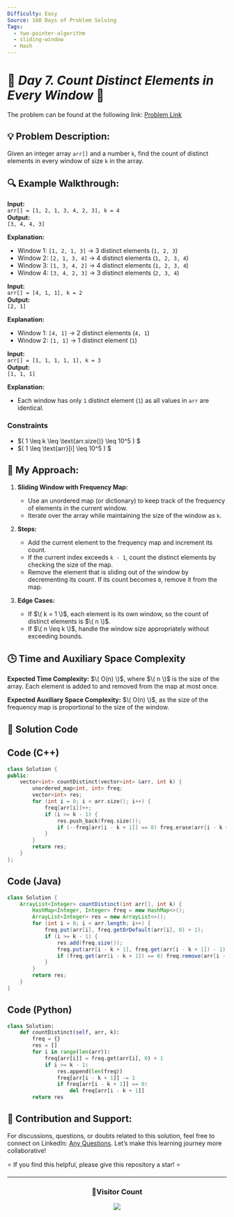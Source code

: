 ```yaml
---
Difficulty: Easy
Source: 160 Days of Problem Solving
Tags:
  - two-pointer-algorithm
  - sliding-window
  - Hash
---
```


# 🚀 _Day 7. Count Distinct Elements in Every Window_ 🧠

The problem can be found at the following link: [Problem Link](https://www.geeksforgeeks.org/batch/gfg-160-problems/track/two-pointer-technique-gfg-160/problem/count-distinct-elements-in-every-window)

## 💡 **Problem Description:**

Given an integer array `arr[]` and a number `k`, find the count of distinct elements in every window of size `k` in the array.

## 🔍 **Example Walkthrough:**

**Input:**  
`arr[] = [1, 2, 1, 3, 4, 2, 3], k = 4`  
**Output:**  
`[3, 4, 4, 3]`

**Explanation:**

- Window 1: `[1, 2, 1, 3]` → 3 distinct elements (`1, 2, 3`)
- Window 2: `[2, 1, 3, 4]` → 4 distinct elements (`1, 2, 3, 4`)
- Window 3: `[1, 3, 4, 2]` → 4 distinct elements (`1, 2, 3, 4`)
- Window 4: `[3, 4, 2, 3]` → 3 distinct elements (`2, 3, 4`)

**Input:**  
`arr[] = [4, 1, 1], k = 2`  
**Output:**  
`[2, 1]`

**Explanation:**

- Window 1: `[4, 1]` → 2 distinct elements (`4, 1`)
- Window 2: `[1, 1]` → 1 distinct element (`1`)

**Input:**  
`arr[] = [1, 1, 1, 1, 1], k = 3`  
**Output:**  
`[1, 1, 1]`

**Explanation:**

- Each window has only `1` distinct element (`1`) as all values in `arr` are identical.

### **Constraints**

- $\( 1 \leq k \leq \text{arr.size()} \leq 10^5 \) $
- $\( 1 \leq \text{arr}[i] \leq 10^5 \) $

## 🎯 **My Approach:**

1. **Sliding Window with Frequency Map:**

   - Use an unordered map (or dictionary) to keep track of the frequency of elements in the current window.
   - Iterate over the array while maintaining the size of the window as `k`.

2. **Steps:**

   - Add the current element to the frequency map and increment its count.
   - If the current index exceeds `k - 1`, count the distinct elements by checking the size of the map.
   - Remove the element that is sliding out of the window by decrementing its count. If its count becomes `0`, remove it from the map.

3. **Edge Cases:**
   - If $\( k = 1 \)$, each element is its own window, so the count of distinct elements is $\( n \)$.
   - If $\( n \leq k \)$, handle the window size appropriately without exceeding bounds.

## 🕒 **Time and Auxiliary Space Complexity**

**Expected Time Complexity:** $\( O(n) \)$, where $\( n \)$ is the size of the array. Each element is added to and removed from the map at most once.

**Expected Auxiliary Space Complexity:** $\( O(n) \)$, as the size of the frequency map is proportional to the size of the window.

## 📝 **Solution Code**

## Code (C++)

```cpp
class Solution {
public:
    vector<int> countDistinct(vector<int> &arr, int k) {
        unordered_map<int, int> freq;
        vector<int> res;
        for (int i = 0; i < arr.size(); i++) {
            freq[arr[i]]++;
            if (i >= k - 1) {
                res.push_back(freq.size());
                if (--freq[arr[i - k + 1]] == 0) freq.erase(arr[i - k + 1]);
            }
        }
        return res;
    }
};
```

## Code (Java)

```java
class Solution {
    ArrayList<Integer> countDistinct(int arr[], int k) {
        HashMap<Integer, Integer> freq = new HashMap<>();
        ArrayList<Integer> res = new ArrayList<>();
        for (int i = 0; i < arr.length; i++) {
            freq.put(arr[i], freq.getOrDefault(arr[i], 0) + 1);
            if (i >= k - 1) {
                res.add(freq.size());
                freq.put(arr[i - k + 1], freq.get(arr[i - k + 1]) - 1);
                if (freq.get(arr[i - k + 1]) == 0) freq.remove(arr[i - k + 1]);
            }
        }
        return res;
    }
}
```

## Code (Python)

```python
class Solution:
    def countDistinct(self, arr, k):
        freq = {}
        res = []
        for i in range(len(arr)):
            freq[arr[i]] = freq.get(arr[i], 0) + 1
            if i >= k - 1:
                res.append(len(freq))
                freq[arr[i - k + 1]] -= 1
                if freq[arr[i - k + 1]] == 0:
                    del freq[arr[i - k + 1]]
        return res
```

## 🎯 **Contribution and Support:**

For discussions, questions, or doubts related to this solution, feel free to connect on LinkedIn: [Any Questions](https://www.linkedin.com/in/patel-hetkumar-sandipbhai-8b110525a/). Let’s make this learning journey more collaborative!

⭐ If you find this helpful, please give this repository a star! ⭐

---

<div align="center">
  <h3><b>📍Visitor Count</b></h3>
</div>

<p align="center">
  <img src="https://profile-counter.glitch.me/Hunterdii/count.svg" />
</p>
